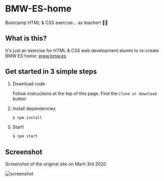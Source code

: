 # BMW-ES-home
Bootcamp HTML &amp; CSS exercise... as teacher! 👨‍🏫

## What is this?

It's just an exercise for HTML & CSS web development alumni to re-create BMW ES home: www.bmw.es

## Get started in 3 simple steps

1. Download code
   
   Follow instructions at the top of this page. Find the `Clone or download` button

2. Install dependencies
   ```bash
   $ npm install
   ```

3. Start!
   ```bash
   $ npm start
   ```

## Screenshot

Screenshot of the original site on Marh 3rd 2020

![screenshot](assets/Screenshot_2020-03-07&#32;BMW&#32;España&#32;-&#32;Web&#32;Oficial.jpg)

